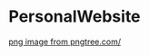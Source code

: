 # PersonalWebsite

<a href='https://pngtree.com/freepng/vector-document-icon_3996259.html'>png image from pngtree.com/</a>